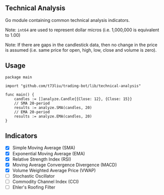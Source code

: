 ## Technical Analysis

Go module containing common technical analysis indicators.

Note: `int64` are used to represent dollar micros (i.e. 1,000,000 is equivalent to 1.00)

Note: If there are gaps in the candlestick data, then no change in the price
is assumed (i.e. same price for open, high, low, close and volume is zero).

## Usage

```golang
package main

import "github.com/t73liu/trading-bot/lib/technical-analysis"

func main() {
	candles := []analyze.Candle{{Close: 12}, {Close: 15}}
	// SMA 20-period
	results := analyze.SMA(candles, 20)
	// EMA 20-period
	results := analyze.EMA(candles, 20)
}
```

## Indicators

- [x] Simple Moving Average (SMA)
- [x] Exponential Moving Average (EMA)
- [x] Relative Strength Index (RSI)
- [x] Moving Average Convergence Divergence (MACD)
- [x] Volume Weighted Average Price (VWAP)
- [ ] Stochastic Oscillator
- [ ] Commodity Channel Index (CCI)
- [ ] Ehler's Roofing Filter
